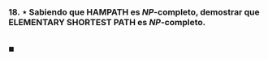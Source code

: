 ### 18. ⋆ Sabiendo que HAMPATH es $NP$-completo, demostrar que ELEMENTARY SHORTEST PATH es $NP$-completo.

\
$\blacksquare$

